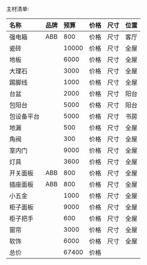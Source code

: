 主材清单:

| 名称           | 品牌            | 预算           | 价格             | 尺寸           | 位置          |
| :------------ | :------------   | :------------ | :------------  | :------------ | :------------ |
| 强电箱         |  ABB            | 800        | 价格            | 尺寸           | 客厅          |
| 瓷砖           |                 | 10000       | 价格            | 尺寸           | 全屋          |
| 地板           |                 | 6000       | 价格            | 尺寸           | 全屋          |
| 大理石           |                 | 3000       | 价格            | 尺寸           | 全屋          |
| 踢脚线         |                 |  1000        | 价格            | 尺寸           | 全屋          |
| 台盆           |                 |   2000       | 价格            | 尺寸           | 阳台          |
| 包阳台         |                 |    5000      | 价格            | 尺寸           | 阳台          |
| 包设备平台     |                 |    5000      | 价格            | 尺寸           | 书房          |
| 地漏           |                 |    500      | 价格            | 尺寸           | 全屋          |
| 角阀           |                 |    300      | 价格            | 尺寸           | 全屋          |
| 室内门         |                 |    9000     | 价格            | 尺寸           | 全屋          |
| 灯具           |                 |    3600     | 价格            | 尺寸           | 全屋          |
| 开关面板        |  ABB            |    800      | 价格            | 尺寸           | 全屋          |
| 插座面板        |  ABB            |    800      | 价格            | 尺寸           | 全屋          |
| 小五金          |                 |    1000      | 价格            | 尺寸           | 全屋          |
| 柜子面板       |                 |    9000      | 价格            | 尺寸           | 全屋          |
| 柜子把手       |                 |    600      | 价格            | 尺寸           | 全屋          |
| 窗帘           |                 |    3000      | 价格            | 尺寸           | 全屋          |
| 软饰           |                 |    6000      | 价格            | 尺寸           | 全屋          |
| 总价           |                 |    67400     | 价格            |                |              |

